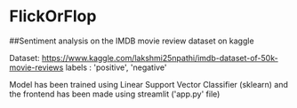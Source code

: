 # FlickOrFlop
##Sentiment analysis on the IMDB movie review dataset on kaggle

Dataset:
https://www.kaggle.com/lakshmi25npathi/imdb-dataset-of-50k-movie-reviews
labels : 'positive', 'negative'

Model has been trained using Linear Support Vector Classifier (sklearn) and the frontend has been made using streamlit ('app.py' file)
